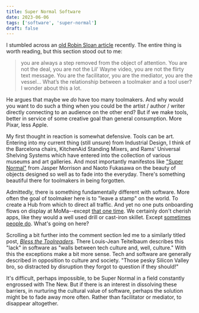 ```yaml
---
title: Super Normal Software
date: 2023-06-06
tags: ['software', 'super-normal']
draft: false
---
```


I stumbled across an [old Robin Sloan article](https://snarkmarket.com/2011/7320/) recently. The entire thing is worth reading, but this section stood out to me:
> you are always a step removed from the object of attention. You are not the deal, you are not the Lil’ Wayne video, you are not the flirty text message. You are the facilitator, you are the mediator, you are the vessel... What’s the relationship between a toolmaker and a tool user? I wonder about this a lot.

He argues that maybe we *do* have too many toolmakers. And why would you want to do such a thing when you could be the artist / author / writer directly connecting to an audience on the other end? But if we make tools, better in service of some creative goal than general consumption. More Pixar, less Apple. 

My first thought in reaction is somewhat defensive. Tools can be art. Entering into my current thing (still unsure) from Industrial Design, I think of the Barcelona chairs, KitchenAid Standing Mixers, and Rams' Universal Shelving Systems which have entered into the collection of various museums and art galleries. And most importantly manifestos like ["Super Normal"](https://jaspermorrison.com/exhibitions/2000-2009/super-normal) from Jasper Morrison and Naoto Fukasawa on the beauty of objects designed so well as to fade into the everyday. There's something beautiful there for toolmakers in being forgotten. 

Admittedly, there is something fundamentally different with software. More often the goal of toolmaker here is to "leave a stamp" on the world. To create a Hub from which to direct all traffic. And yet no one puts onboarding flows on display at MoMa--except [that one time](https://www.youtube.com/watch?v=qmOllcmZHa0). We certainly don't cherish apps, like they would a well used drill or cast-iron skillet. Except [sometimes people do](https://unkempt.substack.com/p/the-best-app-of-all-time-figure). What's going on here? 

Scrolling a bit further into the comment section led me to a similarly titled post, *[Bless the Toolreaders](https://viz.garden/2011/09/04/bless-the-toolreaders/)*. There Louis-Jean Teitelbaum describes this "lack" in software as "walls between tech culture and, well, culture." With this the exceptions make a bit more sense. Tech and software are generally described in opposition to culture and society. "Those pesky Silicon Valley bro, so distracted by disruption they forgot to question if they should!" 

It's difficult, perhaps impossible, to be Super Normal in a field constantly engrossed with The New. But if there is an interest in dissolving these barriers, in nurturing the cultural value of software, perhaps the solution might be to fade away more often. Rather than facilitator or mediator, to disappear altogether. 